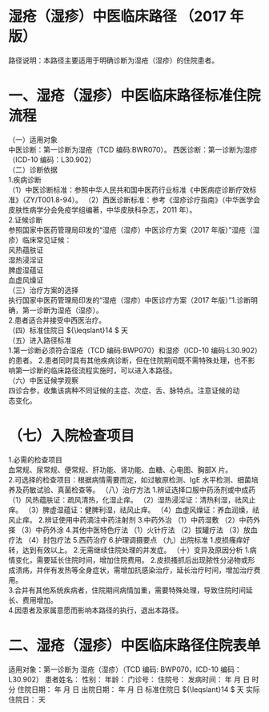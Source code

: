 # 湿疮（湿疹）中医临床路径 （2017 年版）  
路径说明：本路径主要适用于明确诊断为湿疮（湿疹）的住院患者。  
# 一、湿疮（湿疹）中医临床路径标准住院流程  
（一）适用对象  
中医诊断：第一诊断为湿疮（TCD 编码:BWR070）。 西医诊断：第一诊断为湿疹（ICD-10 编码：L30.902）  
（二）诊断依据  
1.疾病诊断  
（1）中医诊断标准：参照中华人民共和国中医药行业标准《中医病症诊断疗效标准》（ZY/T001.8-94）。 （2）西医诊断标准：参考《湿疹诊疗指南》（中华医学会皮肤性病学分会免疫学组编著，中华皮肤科杂志，2011 年）。  
2.证候诊断  
参照国家中医药管理局印发的“湿疮（湿疹）中医诊疗方案（2017 年版）”湿疮（湿疹）临床常见证候：  
风热蕴肤证  
湿热浸淫证  
脾虚湿蕴证  
血虚风燥证  
（三）治疗方案的选择  
执行国家中医药管理局印发的“湿疮（湿疹）中医诊疗方案（2017 年版）”1.诊断明确，第一诊断为湿疮（湿疹）。  
2.患者适合并接受中西医治疗。  
（四）标准住院日 ${\leqslant}14 $ 天  
（五）进入路径标准  
1.第一诊断必须符合湿疮（TCD 编码:BWP070）和湿疹（ICD-10 编码:L30.902）的患者。 2.患者同时具有其他疾病诊断，但在住院期间既不需特殊处理，也不影响第一诊断的临床路径流程实施时，可以进入本路径。  
（六）中医证候学观察  
四诊合参，收集该病种不同证候的主症、次症、舌、脉特点。注意证候的动  
态变化。  
# （七）入院检查项目  
1.必需的检查项目  
血常规、尿常规、便常规、肝功能、肾功能、血糖、心电图、胸部X 片。  
2.可选择的检查项目：根据病情需要而定，如过敏原检测、IgE 水平检测、细菌培养及药敏试验、真菌检查等。 （八）治疗方法 1.辨证选择口服中药汤剂或中成药  （1）风热蕴肤证：疏风清热，化湿止痒。 （2）湿热浸淫证：清热利湿，祛风止痒。 （3）脾虚湿蕴证：健脾利湿，祛风止痒。 （4）血虚风燥证：养血润燥，祛风止痒。 2.辨证使用中药滴注中药注射剂                                3.中药外治 （1）中药湿敷 （2）中药外搽 （3）中药外涂 4.其他中医特色疗法 （1）火针疗法 （2）拔罐疗法 （3）放血疗法 （4）封包疗法 5.西药治疗  6.护理调摄要点 （九）出院标准 1.皮损瘙痒好转，达到有效以上。 2.无需继续住院处理的并发症。 （十）变异及原因分析 1.病情变化，需要延长住院时间，增加住院费用。 2.皮损搔抓后出现脓性分泌物或形成溃疡，并伴有发热等全身症状，需增加抗感染治疗，延长治疗时间，增加治疗费用。  
3.合并有其他系统疾病者，住院期间病情加重，需要特殊处理，导致住院时间延长、费用增加。  
4.因患者及家属意愿而影响本路径的执行，退出本路径。  
# 二、湿疮（湿疹）中医临床路径住院表单  
适用对象：第一诊断为 湿疮（湿疹）（TCD 编码: BWP070，ICD-10 编码：L30.902） 患者姓名：          性别：    年龄：    门诊号：         住院号：            发病时间：   年  月  日  时  分  住院日期：   年  月  日 出院日期：   年  月   日 标准住院日 ${\leqslant}14 $ 天                实际住院日：     天  
